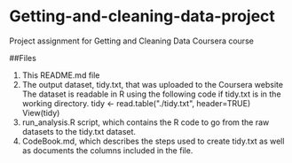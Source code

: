# Getting-and-cleaning-data-project
Project assignment for Getting and Cleaning Data Coursera course

##Files
1. This README.md file
2. The output dataset, tidy.txt, that was uploaded to the Coursera website
   The dataset is readable in R using the following code if tidy.txt is in the working directory.
   tidy <- read.table("./tidy.txt", header=TRUE)
   View(tidy)
3. run_analysis.R script, which contains the R code to go from the raw datasets to the tidy.txt dataset.
4. CodeBook.md, which describes the steps used to create tidy.txt as well as documents the columns included in the file.